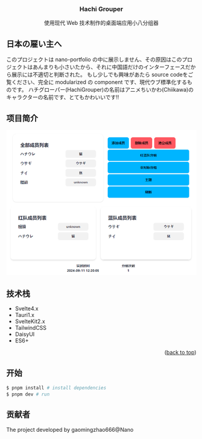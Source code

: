 <div align="center">
  <h3 align="center">Hachi Grouper</h3>

  <p align="center">
    使用现代 Web 技术制作的桌面端应用小八分组器
  </p>
</div>

## 日本の雇い主へ
このプロジェクトは nano-portfolio の中に展示しません、その原因はこのプロジェクトはあんまりも小さいたから、それに中国語だけのインターフェースだから展示には不適切と判断された。
もし少しでも興味があたら source codeをご覧ください、完全に modularized の component です、現代ウブ標準化するものです。
ハチグローパー(HachiGrouper)の名前はアニメちいかわ(Chiikawa)のキャラクターの名前です、とてもかわいいです!! 

## 项目简介

<p align="center">
    <img src="/static/logo.png">
</p>

## 技术栈

- Svelte4.x
- Tauri1.x
- SvelteKit2.x
- TailwindCSS
- DaisyUI
- ES6+

<p align="right">(<a href="#readme-top">back to top</a>)</p>

## 开始

```sh
$ pnpm install # install dependencies
$ pnpm dev # run
```

## 贡献者

The project developed by gaomingzhao666@Nano

